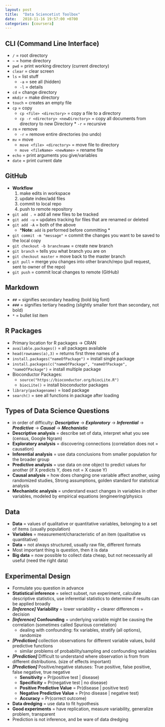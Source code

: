 ```yaml
---
layout: post
title:  "Data Sciencetist Toolbox"
date:   2018-11-16 19:57:00 +0700
categories: [coursera]
---
```


## CLI (Command Line Interface)

* `/` = root directory
* `~` = home directory
* `pwd` = print working directory (current directory)
* `clear` = clear screen
* `ls` = list stuff
    *  `-a` = see all (hidden)
    *  `-l` = details
* `cd` = change directory
* `mkdir` = make directory
* `touch` = creates an empty file
* `cp` = copy
    * `cp <file> <directory>` = copy a file to a directory
    * `cp -r <directory> <newDirectory>` = copy all documents from directory to new Directory
            * `-r` = recursive
* `rm` = remove
    * `-r` = remove entire directories (no undo)
* `mv` = move
    * `move <file> <directory>` = move file to directory
    * `move <fileName> <newName>` = rename file
* `echo` = print arguments you give/variables
* `date` = print current date

## GitHub

* **Workflow**
    1. make edits in workspace
    2. update index/add files
    3. commit to local repo
    4. push to remote repository
* `git add .` = add all new files to be tracked
* `git add -u` = updates tracking for files that are renamed or deleted
* `git add -A` = both of the above
    * ***Note**: `add` is performed before committing *
* `git commit -m "message"` = commit the changes you want to be saved to the local copy
* `git checkout -b branchname` = create new branch
* `git branch` = tells you what branch you are on
* `git checkout master` = move back to the master branch
* `git pull` = merge you changes into other branch/repo (pull request, sent to owner of the repo)
* `git push` = commit local changes to remote (GitHub)



## Markdown

* `##` = signifies secondary heading (bold big font)
* `###` = signifies tertiary heading (slightly smaller font than secondary, not bold)
* `*` = bullet list item



## R Packages

* Primary location for R packages $\rightarrow$ CRAN
* `available.packages()` = all packages available
* `head(rownames(a),3)` = returns first three names of a
* `install.packages("nameOfPackage")` = install single package
* `install.packages(c("nameOfPackage", "nameOfPackage", "nameOfPackage")` = install multiple package
* Bioconductor Packages:
    *  `source("https://bioconductor.org/biocLite.R")`
    *  `biocLite()` = install bioconductor packages
* `library(packagename)` = load package
* `search()` = see all functions in package after loading



## Types of Data Science Questions

* in order of difficulty: ***Descriptive*** $\rightarrow$ ***Exploratory*** $\rightarrow$ ***Inferential*** $\rightarrow$ ***Predictive*** $\rightarrow$ ***Causal*** $\rightarrow$ ***Mechanistic***
* **Descriptive analysis** = describe set of data, interpret what you see (census, Google Ngram)
* **Exploratory analysis** = discovering connections (correlation does not = causation)
* **Inferential analysis** = use data conclusions from smaller population for the broader group
* **Predictive analysis** = use data on one object to predict values for another (if X predicts Y, does not = X cause Y)
* **Causal analysis** = how does changing one variable affect another, using randomized studies, Strong assumptions, golden standard for statistical analysis
* **Mechanistic analysis** = understand exact changes in variables in other variables, modeled by empirical equations (engineering/physics



## Data
* **Data** = values of qualitative or quantitative variables, belonging to a set of items (usually population)
* **Variables** = measurement/characteristic of an item (qualitative vs quantitative)
* **Data** = not always structured, usually raw file, different formats
* Most important thing is question, then it is data
* **Big data** = now possible to collect data cheap, but not necessarily all useful (need the right data)

## Experimental Design
* Formulate you question in advance
* **Statistical inference** = select subset, run experiment, calculate descriptive statistics, use inferential statistics to determine if results can be applied broadly
* ***[Inference]*** **Variability** = lower variability + clearer differences = decision
* ***[Inference]*** **Confounding** = underlying variable might be causing the correlation (sometimes called Spurious correlation)
    * dealing with confounding: fix variables, stratify (all options), randomize
* ***[Prediction]*** collection observations for different variable values, build predictive functions
    *  similar problems of probability/sampling and confounding variables
* ***[Prediction]*** Difficult to understand where observation is from from different distributions. (size of effects important)
* ***[Prediction]*** Positive/negative statuses: True positive, false positive, false negative, true negative
    * **Sensitivity** = Pr(positive test | disease)
    * **Specificity** = Pr(negative test | no disease)
    * **Positive Predictive Value** = Pr(disease | positive test)
    * **Negative Predictive Value** = Pr(no disease | negative test)
    * **Accuracy** = Pr(correct outcome)
* **Data dredging** = use data to fit hypothesis
* **Good experiments** = have replication, measure variability, generalize problem, transparent
* Prediction is not inference, and be ware of data dredging

